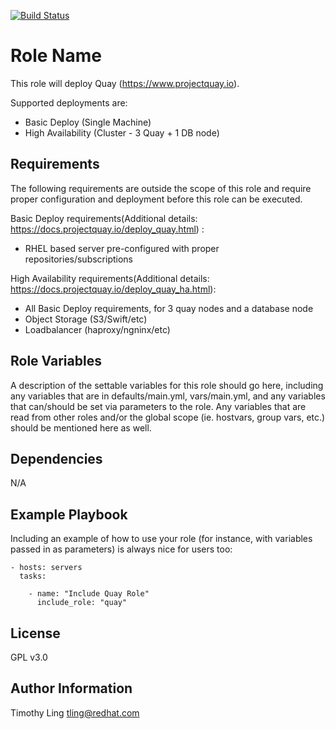 [![Build Status](https://travis-ci.org/twling/ansible-role-quay.svg?branch=master)](https://travis-ci.org/twling/ansible-role-quay)

Role Name
=========

This role will deploy Quay (https://www.projectquay.io).

Supported deployments are:

* Basic Deploy (Single Machine)
* High Availability (Cluster - 3 Quay + 1 DB node)


Requirements
------------

The following requirements are outside the scope of this role and require proper configuration
and deployment before this role can be executed.

Basic Deploy requirements(Additional details: https://docs.projectquay.io/deploy_quay.html) :

* RHEL based server pre-configured with proper repositories/subscriptions


High Availability requirements(Additional details: https://docs.projectquay.io/deploy_quay_ha.html):

* All Basic Deploy requirements, for 3 quay nodes and a database node
* Object Storage (S3/Swift/etc)
* Loadbalancer (haproxy/ngninx/etc)

Role Variables
--------------

A description of the settable variables for this role should go here, including any variables that are in defaults/main.yml, vars/main.yml, and any variables that can/should be set via parameters to the role. Any variables that are read from other roles and/or the global scope (ie. hostvars, group vars, etc.) should be mentioned here as well.

Dependencies
------------

N/A

Example Playbook
----------------

Including an example of how to use your role (for instance, with variables passed in as parameters) is always nice for users too:

    - hosts: servers
      tasks:
         
        - name: "Include Quay Role"
          include_role: "quay" 

License
-------

GPL v3.0

Author Information
------------------

Timothy Ling <tling@redhat.com>
